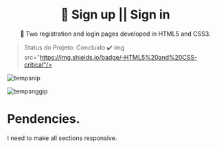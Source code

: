 
<h1 align="center">
    <a">🔗 Sign up || Sign in</a>
</h1>
<p align="center">🚀 Two registration and login pages developed in HTML5 and CSS3.</p>

> Status do Projeto: Concluido :heavy_check_mark: img src="https://img.shields.io/badge/-HTML5%20and%20CSS-critical"/> 

![tempsnip](https://user-images.githubusercontent.com/56550632/108640745-32ad9180-747a-11eb-8d45-5df1938a0a9d.png)

![tempsnggip](https://user-images.githubusercontent.com/56550632/108640700-fb3ee500-7479-11eb-855e-c19494aec989.png)

# Pendencies.

I need to make all sections responsive.